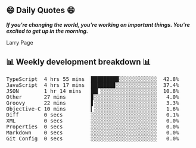 ## 😄 Daily Quotes 😄

_**If you're changing the world, you're working on important things. You're excited to get up in the morning.**_

Larry Page



## 📊 Weekly development breakdown 📊

<pre>TypeScript  4 hrs 55 mins  ████████▉░░░░░░░░░░░░  42.8%
JavaScript  4 hrs 17 mins  ███████▊░░░░░░░░░░░░░  37.4%
JSON        1 hr 14 mins   ██▎░░░░░░░░░░░░░░░░░░  10.8%
Other       27 mins        ▊░░░░░░░░░░░░░░░░░░░░   4.0%
Groovy      22 mins        ▋░░░░░░░░░░░░░░░░░░░░   3.3%
Objective-C 10 mins        ▎░░░░░░░░░░░░░░░░░░░░   1.6%
Diff        0 secs         ░░░░░░░░░░░░░░░░░░░░░   0.1%
XML         0 secs         ░░░░░░░░░░░░░░░░░░░░░   0.0%
Properties  0 secs         ░░░░░░░░░░░░░░░░░░░░░   0.0%
Markdown    0 secs         ░░░░░░░░░░░░░░░░░░░░░   0.0%
Git Config  0 secs         ░░░░░░░░░░░░░░░░░░░░░   0.0%</pre>